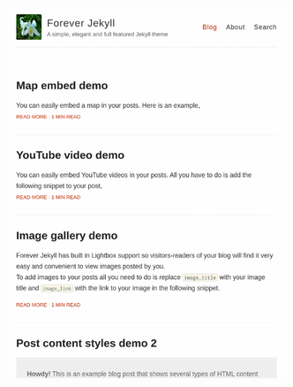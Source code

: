 ![alt text](https://github.com/forever-jekyll/propaganda/blob/3af2924455d5e3437cb72a49aa6854e2ad993a28/forever-jekyll.gif "Click to enlarge")
